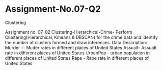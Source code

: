 # Assignment-No.07-Q2
Clustering

Assignment no. 07-02 Clustering-Hierarchical-Crime-
Perform Clustering(Hierarchical, Kmeans & DBSCAN) for the crime data and identify the number of clusters formed and draw inferences.
Data Description:
Murder -- Muder rates in different places of United States
Assualt- Assualt rate in different places of United States
UrbanPop - urban population in different places of United States
Rape - Rape rate in different places of United States
